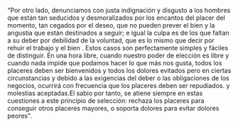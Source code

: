 "Por otro lado, denunciamos con justa indignación y disgusto a los hombres que están tan
seducidos y desmoralizados por los encantos del placer del momento, tan cegados por el deseo,
que no pueden prever el bien  y la angustia que están destinados a seguir; e igual la culpa es
de los que faltan a su deber por debilidad de la voluntad, que es lo mismo que decir por rehuir
el trabajo y el bien . Estos casos son perfectamente simples y fáciles de distinguir. En una
hora libre, cuando nuestro poder de elección es libre y cuando nada impide que podamos hacer
lo que más nos gusta, todos los placeres deben ser bienvenidos y todos los dolores evitados
 pero en ciertas circunstancias y debido a las exigencias del deber o las obligaciones de los
 negocios, ocurrirá con frecuencia que los placeres deben ser repudiados. y molestias aceptadas.El sabio
  por tanto, se atiene siempre en estas cuestiones a este principio de selección: rechaza los placeres
  para conseguir otros placeres mayores, o soporta dolores para evitar dolores peores".
    